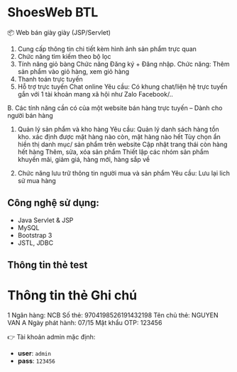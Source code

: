 # ShoesWeb BTL

📦 Web bán giày giày (JSP/Servlet)

1. Cung cấp thông tin chi tiết kèm hình ảnh sản phẩm trực quan 
2. Chức năng tìm kiếm theo bộ lọc 
3. Tính năng giỏ bàng 
Chức năng Đăng ký + Đăng nhập.
Chức năng: Thêm sản phẩm vào giỏ hàng, xem giỏ hàng
4. Thanh toán trực tuyến 
5. Hỗ trợ trực tuyến Chat online
Yêu cầu: Có khung chat/liện hệ trực tuyến gắn với 1 tài khoản mang xã hội như
Zalo Facebook/..

B. Các tính năng cần có của một website bán hàng trực tuyến – Dành cho người bán hàng

1. Quản lý sản phẩm và kho hàng
Yêu cầu:
Quản lý danh sách hàng tồn kho. xác định được mặt hàng nào còn, mặt hàng nào hết
Tùy chọn ẩn hiền thị danh mục/ sản phẩm trên website
Cập nhật trang thái còn hàng hết hàng
Thêm, sửa, xóa sản phẩm
Thiết lập các nhóm sản phẩm khuyến mãi, giảm giá, hàng mới, hàng sắp về

2. Chức năng lưu trữ thông tin người mua và sản phẩm 
Yêu cầu: Lưu lại lich sử mua hàng

## Công nghệ sử dụng:
- Java Servlet & JSP
- MySQL
- Bootstrap 3
- JSTL, JDBC

## Thông tin thẻ test
#	Thông tin thẻ	Ghi chú
1	Ngân hàng: NCB
Số thẻ: 9704198526191432198
Tên chủ thẻ: NGUYEN VAN A
Ngày phát hành: 07/15
Mật khẩu OTP: 123456

👉 Tài khoản admin mặc định:
- **user**: `admin`
- **pass**: `123456`

